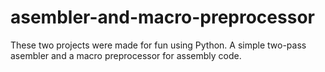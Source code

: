 # asembler-and-macro-preprocessor
These two projects were made for fun using Python.
A simple two-pass asembler and a macro preprocessor for assembly code.

